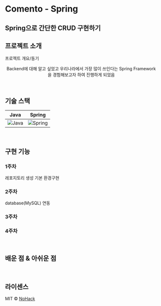 # Comento - Spring

## Spring으로 간단한 CRUD 구현하기

## 프로젝트 소개

프로젝트 개요/동기

</p>

<p align="center">
Backend에 대해 알고 싶었고
우리나라에서 가장 많이 쓰인다는 Spring Framework을 경험해보고자 하여 진행하게 되었음
</p>

<br>

## 기술 스택

|  Java   |  Spring   |
| :-----: | :-------: |
| ![Java] | ![Spring] |

<br>

## 구현 기능

### 1주차

레포지토리 생성
기본 환경구현

### 2주차
database(MySQL) 연동

### 3주차

### 4주차

<br>

## 배운 점 & 아쉬운 점

<p align="justify">

</p>

<br>

## 라이센스

MIT &copy; [NoHack](mailto:lbjp114@gmail.com)

<!-- Stack Icon Refernces -->

[java]: https://user-images.githubusercontent.com/96915074/209995056-2c9d14c9-2916-400f-acea-b7660bd20974.png
[spring]: https://user-images.githubusercontent.com/96915074/209995170-fe5862ab-0a89-4285-b37a-9d61b5c4a892.png
